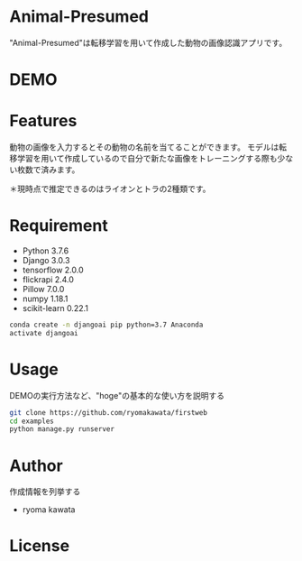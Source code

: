 # Animal-Presumed
"Animal-Presumed"は転移学習を用いて作成した動物の画像認識アプリです。

# DEMO


# Features
動物の画像を入力するとその動物の名前を当てることができます。
モデルは転移学習を用いて作成しているので自分で新たな画像をトレーニングする際も少ない枚数で済みます。

＊現時点で推定できるのはライオンとトラの2種類です。

# Requirement

* Python 3.7.6
* Django 3.0.3
* tensorflow 2.0.0
* flickrapi 2.4.0
* Pillow 7.0.0
* numpy 1.18.1
* scikit-learn 0.22.1

```bash
conda create -n djangoai pip python=3.7 Anaconda
activate djangoai
```

# Usage

DEMOの実行方法など、"hoge"の基本的な使い方を説明する

```bash
git clone https://github.com/ryomakawata/firstweb
cd examples
python manage.py runserver
```
# Author

作成情報を列挙する

* ryoma kawata

# License

